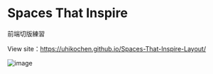 # Spaces That Inspire 

前端切版練習

View site：https://uhikochen.github.io/Spaces-That-Inspire-Layout/

![image](https://github.com/UhikoChen/Spaces-That-Inspire-Layout/blob/main/Images/screenshot.png)
